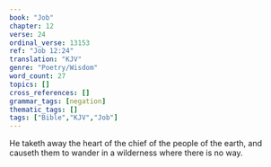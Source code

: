 ```yaml
---
book: "Job"
chapter: 12
verse: 24
ordinal_verse: 13153
ref: "Job 12:24"
translation: "KJV"
genre: "Poetry/Wisdom"
word_count: 27
topics: []
cross_references: []
grammar_tags: [negation]
thematic_tags: []
tags: ["Bible","KJV","Job"]
---
```

He taketh away the heart of the chief of the people of the earth, and causeth them to wander in a wilderness where there is no way.
